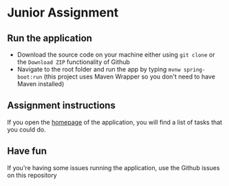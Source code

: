 # Junior Assignment

## Run the application
* Download the source code on your machine either using `git clone` or the `Download ZIP` functionality of Github
* Navigate to the root folder and run the app by typing `mvnw spring-boot:run` (this project uses Maven Wrapper so you don't need to have Maven installed)

## Assignment instructions
If you open the [homepage](http://localhost:8080) of the application, you will find a list of tasks that you could do.

## Have fun
If you're having some issues running the application, use the Github issues on this repository


